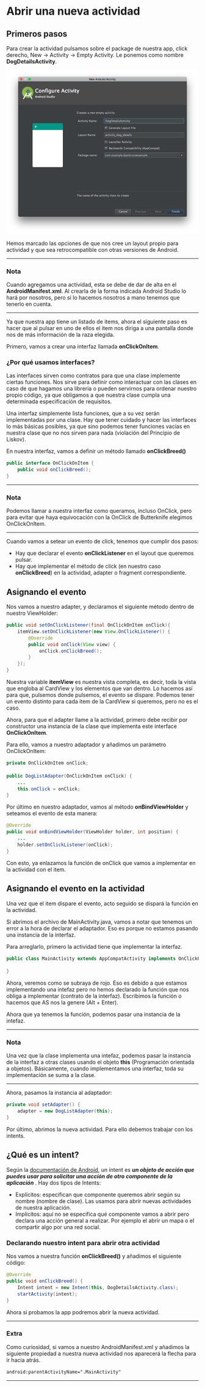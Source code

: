# Abrir una nueva actividad
## Primeros pasos

Para crear la actividad pulsamos sobre el package de nuestra app, click derecho, New -> Activity -> Empty Activity. Le ponemos como nombre **DogDetailsActivity**.

![Screenshot](img/new_activity.png)

Hemos marcado las opciones de que nos cree un layout propio para actividad y que sea retrocompatible con otras versiones de Android.

***
### Nota
Cuando agregamos una actividad, esta se debe de dar de alta en el **AndroidManifest.xml**. Al crearla de la forma indicada Android Studio lo hará por nosotros, pero si lo hacemos nosotros a mano tenemos que tenerlo en cuenta.
***

Ya que nuestra app tiene un listado de items, ahora el siguiente paso es hacer que al pulsar en uno de ellos el item nos diriga a una pantalla donde nos de más información de la raza elegida.

Primero, vamos a crear una interfaz llamada **onClickOnItem**.

### ¿Por qué usamos interfaces?

Las interfaces sirven como contratos para que una clase implemente ciertas funciones. Nos sirve para definir como interactuar con las clases en caso de que hagamos una librería o pueden servirnos para ordenar nuestro propio código, ya que obligamos a que nuestra clase cumpla una determinada especificación de requisitos.

Una interfaz simplemente lista funciones, que a su vez serán implementadas por una clase. Hay que tener cuidado y hacer las interfaces lo más básicas posibles, ya que sino podemos tener funciones vacías en nuestra clase que no nos sirven para nada (violación del Principio de Liskov).

En nuestra interfaz, vamos a definir un método llamado **onClickBreed()**

```Java
public interface OnClickOnItem {
    public void onClickBreed();
}
```
***
### Nota

Podemos llamar a nuestra interfaz como queramos, incluso OnClick, pero para evitar que haya equivocación con la OnClick de Butterknife elegimos OnClickOnItem.
***

Cuando vamos a setear un evento de click, tenemos que cumplir dos pasos:

* Hay que declarar el evento **onClickListener** en el layout que queremos pulsar.
* Hay que implementar el método de click (en nuestro caso **onClickBreed**) en la actividad, adapter o fragment correspondiente.

## Asignando el evento

Nos vamos a nuestro adapter, y declaramos el siguiente método dentro de nuestro ViewHolder:

```Java
public void setOnClickListener(final OnClickOnItem onClick){
    itemView.setOnClickListener(new View.OnClickListener() {
        @Override
        public void onClick(View view) {
            onClick.onClickBreed();
        }
    });
}
```

Nuestra variable **itemView** es nuestra vista completa, es decir, toda la vista que engloba al CardView y los elementos que van dentro. Lo hacemos así para que, pulsemos donde pulsemos, el evento se dispare. Podemos tener un evento distinto para cada item de la CardView si queremos, pero no es el caso.

Ahora, para que el adapter llame a la actividad, primero debe recibir por constructor una instancia de la clase que implementa este interface **OnClickOnItem**.

Para ello, vamos a nuestro adaptador y añadimos un parámetro OnClickOnItem:

```Java
private OnClickOnItem onClick;

public DogListAdapter(OnClickOnItem onClick) {
    ...
    this.onClick = onClick;
}
```

Por último en nuestro adaptador, vamos al método **onBindViewHolder** y seteamos el evento de esta manera:

```Java
@Override
public void onBindViewHolder(ViewHolder holder, int position) {
    ...
    holder.setOnClickListener(onClick);
}
```

Con esto, ya enlazamos la función de onClick que vamos a implementar en la actividad con el item.

## Asignando el evento en la actividad

Una vez que el item dispare el evento, acto seguido se dispará la función en la actividad.

Si abrimos el archivo de MainActivity.java, vamos a notar que tenemos un error a la hora de declarar el adaptador. Eso es porque no estamos pasando una instancia de la interfaz.

Para arreglarlo, primero la actividad tiene que implementar la interfaz.

```Java
public class MainActivity extends AppCompatActivity implements OnClickOnItem{

}
```

Ahora, veremos como se subraya de rojo. Eso es debido a que estamos implementando una intefaz pero no hemos declarado la función que nos obliga a implementar (contrato de la interfaz). Escribimos la función o hacemos que AS nos la genere (Alt + Enter).

Ahora que ya tenemos la función, podemos pasar una instancia de la intefaz.

***
### Nota

Una vez que la clase implementa una intefaz, podemos pasar la instancia de la interfaz a otras clases usando el objeto **this** (Programación orientada a objetos). Básicamente, cuando implementamos una interfaz, toda su implementación se suma a la clase.
***

Ahora, pasamos la instancia al adaptador:

```Java
private void setAdapter() {
    adapter = new DogListAdapter(this);
}
```

Por último, abrimos la nueva actividad. Para ello debemos trabajar con los intents.

## ¿Qué es un intent?

Según la [documentación de Android](https://developer.android.com/guide/components/intents-filters.html), un intent es ***un objeto de acción que puedes usar para solicitar una acción de otro componente de la aplicación*** . Hay dos tipos de Intents:

* Explícitos: especifican que componente queremos abrir según su nombre (nombre de clase). Las usamos para abrir nuevas actividades de nuestra aplicación.
* Implícitos: aquí no se especifica qué componente vamos a abrir pero declara una acción general a realizar. Por ejemplo el abrir un mapa o el compartir algo por una red social.

### Declarando nuestro intent para abrir otra actividad

Nos vamos a nuestra función **onClickBreed()** y añadimos el siguiente código:

```Java
@Override
public void onClickBreed() {
    Intent intent = new Intent(this, DogDetailsActivity.class);
    startActivity(intent);
}
```

Ahora si probamos la app podremos abrir la nueva actividad.

***
### Extra
Como curiosidad, si vamos a nuestro AndroidManifest.xml y añadimos la siguiente propiedad a nuestra nueva actividad nos aparecerá la flecha para ir hacia atrás.

```xml
android:parentActivityName=".MainActivity"
```
***
